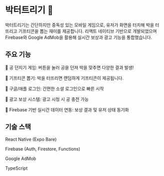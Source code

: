 # 박터트리기 🎉
박터트리기는 간단하지만 중독성 있는 모바일 게임으로, 유저가 화면을 터치해 박을 터뜨리고 기프티콘을 뽑는 재미를 제공합니다. 리액트 네이티브 기반으로 개발되었으며 Firebase와 Google AdMob을 활용해 실시간 보상과 광고 기능을 통합했습니다.

## 주요 기능
🎾 공 던지기 게임: 버튼을 눌러 공을 던져 박을 맞추면 다양한 결과 발생!

🎁 기프티콘 뽑기: 박을 터뜨리면 랜덤하게 기프티콘이 제공됩니다.

👤 구글/애플 로그인: 간편한 소셜 로그인으로 빠른 시작

📢 광고 보상 시스템: 광고 시청 시 공 충전 가능

📱 Firebase 기반 실시간 데이터 연동: 보상 결과 및 유저 상태 동기화

## 기술 스택
React Native (Expo Bare)

Firebase (Auth, Firestore, Functions)

Google AdMob

TypeScript
